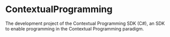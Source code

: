 # ContextualProgramming
The development project of the Contextual Programming SDK (C#), an SDK to enable programming in the Contextual Programming paradigm.
